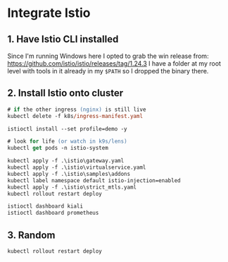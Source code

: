 # Integrate Istio

## 1. Have Istio CLI installed
Since I'm running Windows here I opted to grab the win release from: https://github.com/istio/istio/releases/tag/1.24.3
I have a folder at my root level with tools in it already in my `$PATH` so I dropped the binary there.

## 2. Install Istio onto cluster
```ps
# if the other ingress (nginx) is still live
kubectl delete -f k8s/ingress-manifest.yaml

istioctl install --set profile=demo -y

# look for life (or watch in k9s/lens)
kubectl get pods -n istio-system

kubectl apply -f .\istio\gateway.yaml
kubectl apply -f .\istio\virtualservice.yaml
kubectl apply -f .\istio\samples\addons
kubectl label namespace default istio-injection=enabled
kubectl apply -f .\istio\strict_mtls.yaml
kubectl rollout restart deploy

istioctl dashboard kiali
istioctl dashboard prometheus
```

## 3. Random
```
kubectl rollout restart deploy
```